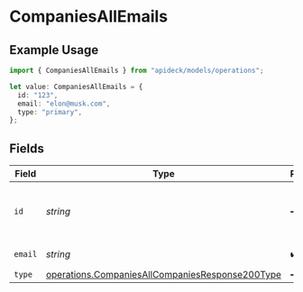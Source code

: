 # CompaniesAllEmails

## Example Usage

```typescript
import { CompaniesAllEmails } from "apideck/models/operations";

let value: CompaniesAllEmails = {
  id: "123",
  email: "elon@musk.com",
  type: "primary",
};
```

## Fields

| Field                                                                                                              | Type                                                                                                               | Required                                                                                                           | Description                                                                                                        | Example                                                                                                            |
| ------------------------------------------------------------------------------------------------------------------ | ------------------------------------------------------------------------------------------------------------------ | ------------------------------------------------------------------------------------------------------------------ | ------------------------------------------------------------------------------------------------------------------ | ------------------------------------------------------------------------------------------------------------------ |
| `id`                                                                                                               | *string*                                                                                                           | :heavy_minus_sign:                                                                                                 | Unique identifier for the email address                                                                            | 123                                                                                                                |
| `email`                                                                                                            | *string*                                                                                                           | :heavy_check_mark:                                                                                                 | Email address                                                                                                      | elon@musk.com                                                                                                      |
| `type`                                                                                                             | [operations.CompaniesAllCompaniesResponse200Type](../../models/operations/companiesallcompaniesresponse200type.md) | :heavy_minus_sign:                                                                                                 | Email type                                                                                                         | primary                                                                                                            |
